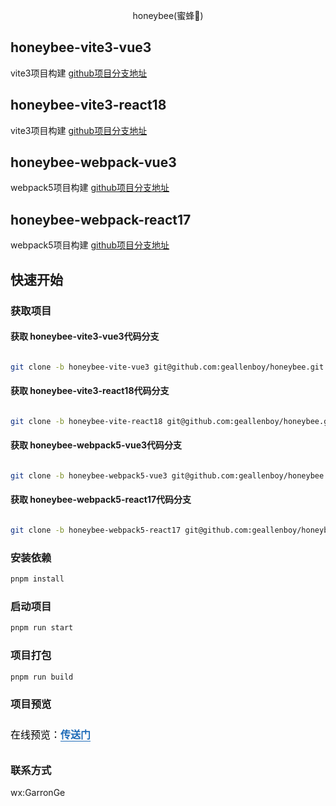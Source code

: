 
<p align="center">
  <div align="center">honeybee(蜜蜂🐝)</div>
</p>


## honeybee-vite3-vue3

vite3项目构建 [github项目分支地址](https://github.com/geallenboy/honeybee/tree/honeybee-vite3-vue3)

## honeybee-vite3-react18

vite3项目构建 [github项目分支地址](https://github.com/geallenboy/honeybee/tree/honeybee-vite3-react18)

## honeybee-webpack-vue3

webpack5项目构建 [github项目分支地址](https://github.com/geallenboy/honeybee/tree/honeybee-webpack-vue3)

## honeybee-webpack-react17

webpack5项目构建 [github项目分支地址](https://github.com/geallenboy/honeybee/tree/honeybee-webpack-react17)

## 快速开始

### 获取项目


#### 获取 honeybee-vite3-vue3代码分支

```sh

git clone -b honeybee-vite-vue3 git@github.com:geallenboy/honeybee.git honeybee-vite3-vue3

```

#### 获取 honeybee-vite3-react18代码分支

```sh

git clone -b honeybee-vite-react18 git@github.com:geallenboy/honeybee.git honeybee-vite3-react18

```

#### 获取 honeybee-webpack5-vue3代码分支

```sh

git clone -b honeybee-webpack5-vue3 git@github.com:geallenboy/honeybee.git honeybee-webpack5-vue3

```

#### 获取 honeybee-webpack5-react17代码分支

```sh

git clone -b honeybee-webpack5-react17 git@github.com:geallenboy/honeybee.git honeybee-webpack5-react17

```

### 安装依赖

```sh
pnpm install

```

### 启动项目

```sh
pnpm run start
```

### 项目打包

```sh
pnpm run build
```

### 项目预览

<p data-tool="mdnice编辑器" style="font-size: 16px; padding-top: 8px; padding-bottom: 8px; margin: 0; line-height: 26px; color: black;">在线预览：<a href="https://microservice.gejialun.vip/" style="text-decoration: none; color: #1e6bb8; word-wrap: break-word; font-weight: bold; border-bottom: 1px solid #1e6bb8;">传送门</a></p>

### 联系方式

wx:GarronGe


